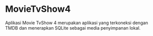 # MovieTvShow4
Aplikasi Movie TvShow 4 merupakan aplikasi yang terkoneksi dengan TMDB dan menerapkan SQLite sebagai media penyimpanan lokal.
